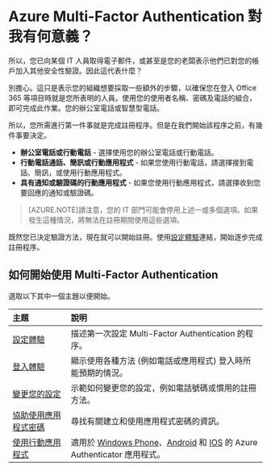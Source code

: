 <properties 
	pageTitle="Azure Multi-Factor Authentication 對我有何意義？" 
	description="這是可協助使用者開始使用 Azure Multi-Factor Authentication 的 Azure Multi-Factor Authentication 頁面。" 
	services="multi-factor-authentication" 
	documentationCenter="" 
	authors="billmath" 
	manager="terrylan" 
	editor="bryanla"/>

<tags 
	ms.service="multi-factor-authentication" 
	ms.workload="identity" 
	ms.tgt_pltfrm="na" 
	ms.devlang="na" 
	ms.topic="article" 
	ms.date="06/30/2015" 
	ms.author="billmath"/>



# Azure Multi-Factor Authentication 對我有何意義？

所以，您已向某個 IT 人員取得電子郵件，或甚至是您的老闆表示他們已對您的帳戶加入其他安全性驗證。因此這代表什麼？

別擔心。這只是表示您的組織想要採取一些額外的步驟，以確保您在登入 Office 365 等項目時就是您所表明的人員。使用您的使用者名稱、密碼及電話的組合，即可完成此作業。您的辦公室電話或智慧型電話。

所以，您所需進行第一件事就是完成註冊程序。但是在我們開始該程序之前，有幾件事要決定。

- **辦公室電話或行動電話** - 選擇使用您的辦公室電話或行動電話。
- **行動電話通話、簡訊或行動應用程式** - 如果您使用行動電話，請選擇接到電話、簡訊，或使用行動應用程式。
- **具有通知或驗證碼的行動應用程式** - 如果您使用行動應用程式，請選擇收到您要回應的通知或驗證碼。

> [AZURE.NOTE]請注意，您的 IT 部門可能會停用上述一或多個選項。如果發生這種情況，將無法在註冊期間使用這些選項。

既然您已決定驗證方法，現在就可以開始註冊。使用[設定體驗](multi-factor-authentication-end-user-first-time.md)連結，開始逐步完成註冊程序。


## 如何開始使用 Multi-Factor Authentication

選取以下其中一個主題以便開始。

主題|說明
:------------- | :------------- | 
[設定體驗](multi-factor-authentication-end-user-first-time.md)| 描述第一次設定 Multi-Factor Authentication 的程序。
[登入體驗](multi-factor-authentication-end-user-signin.md)|顯示使用各種方法 (例如電話或應用程式) 登入時所能預期的情況。
[變更您的設定](multi-factor-authentication-end-user-manage-settings.md)|示範如何變更您的設定，例如電話號碼或慣用的註冊方法。
[協助使用應用程式密碼](multi-factor-authentication-end-user-app-passwords.md)| 尋找有關建立和使用應用程式密碼的資訊。
[使用行動應用程式](multi-factor-authentication-azure-authenticator.md)|適用於 [Windows Phone](http://www.windowsphone.com/zh-tw/store/app/azure-authenticator/03a5b2bf-6066-418f-b569-e8aecbc06e50)、[Android](https://play.google.com/store/apps/details?id=com.azure.authenticator) 和 [IOS](https://itunes.apple.com/us/app/azure-authenticator/id983156458) 的 Azure Authenticator 應用程式。

 

<!---HONumber=July15_HO2-->